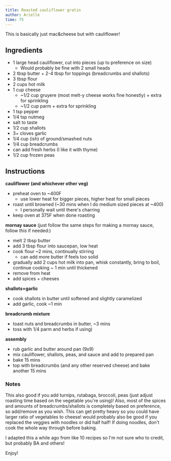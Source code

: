 ```yaml
---
title: Roasted cauliflower gratin
author: Arielle
time: 75 
---
```


<!-- description -->

This is basically just mac&cheese but with cauliflower! 


<section markdown="1">

## Ingredients

<!-- list the ingredients below -->

- 1 large head cauliflower, cut into pieces (up to preference on size)
    - Would probably be fine with 2 small heads
- 2 tbsp butter + 2-4 tbsp for toppings (breadcrumbs and shallots)
- 3 tbsp flour
- 2 cups hot milk
- 1 cup cheese
    - ~1/2 cup gruyere (most melt-y cheese works fine honestly) + extra for sprinkling
    - ~1/2 cup parm + extra for sprinkling
- 1 tsp pepper 
- 1/4 tsp nutmeg
- salt to taste
- 1/2 cup shallots
- 3+ cloves garlic 
- 1/4 cup (ish) of ground/smashed nuts
- 1/4 cup breadcrumbs
- can add fresh herbs (I like it with thyme)
- 1/2 cup frozen peas

</section>

## Instructions

<!-- list the steps below -->

__cauliflower (and whichever other veg)__
- preheat oven to ~400F
    - use lower heat for bigger pieces, higher heat for small pieces
- roast until browned (~30 mins when I do medium sized pieces at ~400)
    - I personally wait until there's charring 
- keep oven at 375F when done roasting

__mornay sauce__
(just follow the same steps for making a mornay sauce, follow this if needed:)
- melt 2 tbsp butter
- add 3 tbsp flour into saucepan, low heat
- cook flour ~2 mins, continually stirring 
    - can add more butter if feels too solid
- gradually add 2 cups hot milk into pan, whisk constantly, bring to boil, continue cooking ~ 1 min until thickened
- remove from heat
- add spices + cheeses

__shallots+garlic__
- cook shallots in butter until softened and slightly caramelized
- add garlic, cook ~1 min

__breadcrumb mixture__
- toast nuts and breadcrumbs in butter, ~3 mins
- toss with 1/4 parm and herbs if using)

__assembly__
- rub garlic and butter around pan (9x9)
- mix cauliflower, shallots, peas, and sauce and add to prepared pan
- bake 15 mins 
- top with breadcrumbs (and any other reserved cheese) and bake another 15 mins

### Notes

<!-- write any loose notes below -->

This also good if you add turnips, rutabaga, broccoli, peas (just adjust roasting time based on the vegetable you're using)!
Also, most of the spices and amounts of breadcrumbs/shallots is completely based on preference, so add/remove as you wish. 
This can get pretty heavy so you could have larger ratio of vegetables to cheese! would probably also be good if you replaced the veggies with noodles or did 
half half! If doing noodles, don't cook the whole way through before baking.

I adapted this a while ago from like 10 recipes so I'm not sure who to credit, but probably BA and others!

Enjoy!
